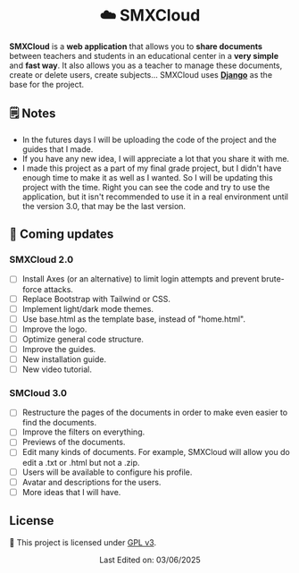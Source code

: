 <h1 align="center">☁️ SMXCloud</h1>

**SMXCloud** is a **web application** that allows you to **share documents** between teachers and students in an educational center in a **very simple** and **fast way**.
It also allows you as a teacher to manage these documents, create or delete users, create subjects...
SMXCloud uses **[Django](https://www.djangoproject.com/)** as the base for the project.

## 🗒️ Notes
- In the futures days I will be uploading the code of the project and the guides that I made.
- If you have any new idea, I will appreciate a lot that you share it with me.
- I made this project as a part of my final grade project, but I didn't have enough time to make it as well as I wanted. So I will be updating this project with the time. Right you can see the code and try to use the application, but it isn't recommended to use it in a real environment until the version 3.0, that may be the last version.   
 
## 🚀 Coming updates
### SMXCloud 2.0
- [ ] Install Axes (or an alternative) to limit login attempts and prevent brute-force attacks.
- [ ] Replace Bootstrap with Tailwind or CSS.
- [ ] Implement light/dark mode themes.
- [ ] Use base.html as the template base, instead of "home.html". 
- [ ] Improve the logo.
- [ ] Optimize general code structure.
- [ ] Improve the guides.
- [ ] New installation guide.
- [ ] New video tutorial.

### SMCloud 3.0
- [ ] Restructure the pages of the documents in order to make even easier to find the documents.
- [ ] Improve the filters on everything.
- [ ] Previews of the documents.
- [ ] Edit many kinds of documents. For example, SMXCloud will allow you do edit a .txt or .html but not a .zip.
- [ ] Users will be available to configure his profile.
- [ ] Avatar and descriptions for the users.
- [ ] More ideas that I will have.

##  License
🧾 This project is licensed under [GPL v3](LICENSE).

<p align="center">Last Edited on: 03/06/2025</p>
